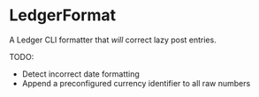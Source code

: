 # LedgerFormat
A Ledger CLI formatter that *will* correct lazy post entries.

TODO: 
* Detect incorrect date formatting
* Append a preconfigured currency identifier to all raw numbers
